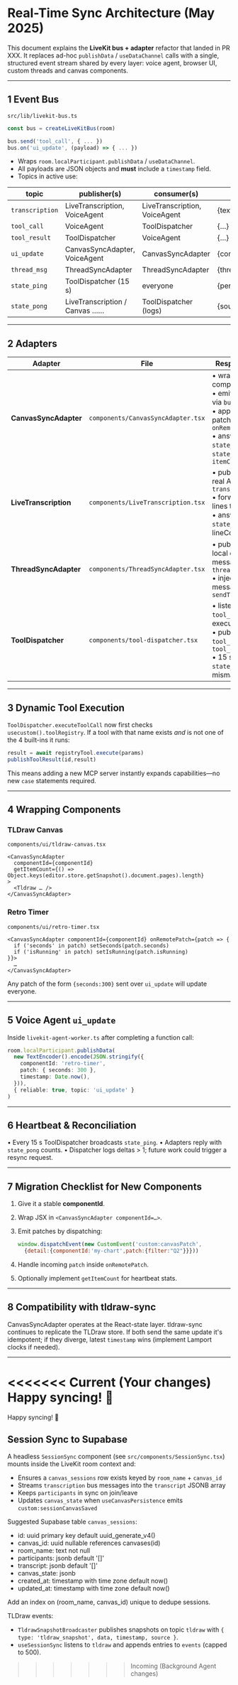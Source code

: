 # Real-Time Sync Architecture (May 2025)

This document explains the **LiveKit bus + adapter** refactor that landed in PR XXX.
It replaces ad-hoc `publishData` / `useDataChannel` calls with a single, structured
event stream shared by every layer: voice agent, browser UI, custom threads and
canvas components.

---

## 1  Event Bus

`src/lib/livekit-bus.ts`

```ts
const bus = createLiveKitBus(room)

bus.send('tool_call', { ... })
bus.on('ui_update', (payload) => { ... })
```

* Wraps `room.localParticipant.publishData` / `useDataChannel`.
* All payloads are JSON objects and **must** include a `timestamp` field.
* Topics in active use:

| topic          | publisher(s)                   | consumer(s)                          | payload shape |
|----------------|--------------------------------|--------------------------------------|---------------|
| `transcription`| LiveTranscription, VoiceAgent  | LiveTranscription, VoiceAgent        | {text,…}      |
| `tool_call`    | VoiceAgent                     | ToolDispatcher                       | {…}           |
| `tool_result`  | ToolDispatcher                 | VoiceAgent                           | {…}           |
| `ui_update`    | CanvasSyncAdapter, VoiceAgent  | CanvasSyncAdapter                    | {componentId,patch,timestamp} |
| `thread_msg`   | ThreadSyncAdapter              | ThreadSyncAdapter                    | {threadId,message} |
| `state_ping`   | ToolDispatcher (15 s)          | everyone                             | {pendingToolCount,…} |
| `state_pong`   | LiveTranscription / Canvas ……  | ToolDispatcher (logs)                | {source,itemCount|lineCount} |

---

## 2  Adapters

| Adapter                | File                                   | Responsibilities |
|------------------------|----------------------------------------|------------------|
| **CanvasSyncAdapter**  | `components/CanvasSyncAdapter.tsx`     | • wrap a visual component<br/>• emit `ui_update` via `bus.send`<br/>• apply remote patches via `onRemotePatch`<br/>• answer `state_ping` with `state_pong` + `itemCount` |
| **LiveTranscription**  | `components/LiveTranscription.tsx`     | • publish demo or real ASR on `transcription`<br/>• forward remote lines to callback<br/>• answer `state_ping` with lineCount |
| **ThreadSyncAdapter**  | `components/ThreadSyncAdapter.tsx`     | • publish each local custom chat message on `thread_msg`<br/>• inject remote messages via `sendThreadMessage` |
| **ToolDispatcher**     | `components/tool-dispatcher.tsx`       | • listen for `tool_call` → execute<br/>• publish `tool_result` / `tool_error`<br/>• 15 s heartbeat `state_ping` & mismatch logging |

---

## 3  Dynamic Tool Execution

`ToolDispatcher.executeToolCall` now first checks `usecustom().toolRegistry`. If a
tool with that name exists *and* is not one of the 4 built-ins it runs:

```ts
result = await registryTool.execute(params)
publishToolResult(id,result)
```

This means adding a new MCP server instantly expands capabilities—no new `case`
statements required.

---

## 4  Wrapping Components

### TLDraw Canvas

`components/ui/tldraw-canvas.tsx`

```tsx
<CanvasSyncAdapter
  componentId={componentId}
  getItemCount={() => Object.keys(editor.store.getSnapshot().document.pages).length}
>
  <Tldraw … />
</CanvasSyncAdapter>
```

### Retro Timer

`components/ui/retro-timer.tsx`

```tsx
<CanvasSyncAdapter componentId={componentId} onRemotePatch={patch => {
  if ('seconds' in patch) setSeconds(patch.seconds)
  if ('isRunning' in patch) setIsRunning(patch.isRunning)
}}>
  …
</CanvasSyncAdapter>
```

Any patch of the form `{seconds:300}` sent over `ui_update` will update everyone.

---

## 5  Voice Agent `ui_update`

Inside `livekit-agent-worker.ts` after completing a function call:

```ts
room.localParticipant.publishData(
  new TextEncoder().encode(JSON.stringify({
    componentId: 'retro-timer',
    patch: { seconds: 300 },
    timestamp: Date.now(),
  })),
  { reliable: true, topic: 'ui_update' }
)
```

---

## 6  Heartbeat & Reconciliation

• Every 15 s ToolDispatcher broadcasts `state_ping`.
• Adapters reply with `state_pong` counts.
• Dispatcher logs deltas > 1; future work could trigger a resync request.

---

## 7  Migration Checklist for New Components

1. Give it a stable **componentId**.
2. Wrap JSX in `<CanvasSyncAdapter componentId=…>`.
3. Emit patches by dispatching:

   ```js
   window.dispatchEvent(new CustomEvent('custom:canvasPatch',
     {detail:{componentId:'my-chart',patch:{filter:"Q2"}}}))
   ```

4. Handle incoming `patch` inside `onRemotePatch`.
5. Optionally implement `getItemCount` for heartbeat stats.

---

## 8  Compatibility with tldraw-sync

CanvasSyncAdapter operates at the React-state layer. tldraw-sync continues to
replicate the TLDraw store. If both send the same update it's idempotent; if
they diverge, latest `timestamp` wins (implement Lamport clocks if needed).

---

<<<<<<< Current (Your changes)
Happy syncing! 🎉
=======

Happy syncing! 🎉

## Session Sync to Supabase

A headless `SessionSync` component (see `src/components/SessionSync.tsx`) mounts inside the LiveKit room context and:
* Ensures a `canvas_sessions` row exists keyed by `room_name` + `canvas_id`
* Streams `transcription` bus messages into the `transcript` JSONB array
* Keeps `participants` in sync on join/leave
* Updates `canvas_state` when `useCanvasPersistence` emits `custom:sessionCanvasSaved`

Suggested Supabase table `canvas_sessions`:
* id: uuid primary key default uuid_generate_v4()
* canvas_id: uuid nullable references canvases(id)
* room_name: text not null
* participants: jsonb default '[]'
* transcript: jsonb default '[]'
* canvas_state: jsonb
* created_at: timestamp with time zone default now()
* updated_at: timestamp with time zone default now()

Add an index on (room_name, canvas_id) unique to dedupe sessions.

TLDraw events:
* `TldrawSnapshotBroadcaster` publishes snapshots on topic `tldraw` with `{ type: 'tldraw_snapshot', data, timestamp, source }`.
* `useSessionSync` listens to `tldraw` and appends entries to `events` (capped to 500).

>>>>>>> Incoming (Background Agent changes)
